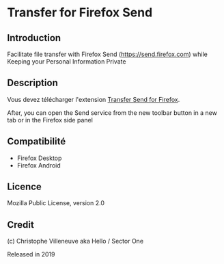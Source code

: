 # Transfer for Firefox Send


## Introduction
Facilitate file transfer with Firefox Send (https://send.firefox.com) while Keeping your Personal Information Private


## Description
Vous devez télécharger l'extension <a href='https://addons.mozilla.org/fr/firefox/addon/send-to-fx/'>Transfer Send for Firefox</a>.

After, you can open the Send service from the new toolbar button in a new tab or in the Firefox side panel

## Compatibilité
- Firefox Desktop
- Firefox Android

## Licence 
Mozilla Public License, version 2.0

## Credit
(c) Christophe Villeneuve aka Hello / Sector One

Released in 2019




